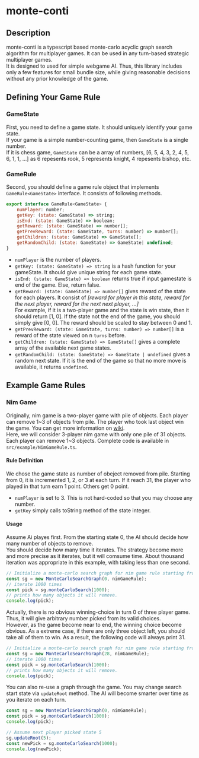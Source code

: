 # monte-conti
## Description
monte-conti is a typescript based monte-carlo acyclic graph search algorithm for multiplayer games. It can be used in any turn-based strategic multiplayer games.  
It is designed to used for simple webgame AI. Thus, this library includes only a few features for small bundle size, while giving reasonable decisions without any prior knowledge of the game.

## Defining Your Game Rule
### GameState
First, you need to define a game state. It should uniquely identify your game state.  
If your game is a simple number-counting game, then `GameState` is a single number.  
If it is chess game, `GameState` can be a array of numbers, [6, 5, 4, 3, 2, 4, 5, 6, 1, 1, ...] as 6 repesents rook, 5 represents knight, 4 repesents bishop, etc. 

### GameRule
Second, you should define a game rule object that implements `GameRule<GameState>` interface. It consists of following methods.
```js
export interface GameRule<GameState> {
    numPlayer: number;
    getKey: (state: GameState) => string;
    isEnd: (state: GameState) => boolean;
    getReward: (state: GameState) => number[];
    getPrevReward: (state: GameState, turns: number) => number[];
    getChildren: (state: GameState) => GameState[];
    getRandomChild: (state: GameState) => GameState| undefined;
}
```
- `numPlayer` is the number of players.
- `getKey: (state: GameState) => string` is a hash function for your gameState. It should give unique string for each game state.
- `isEnd: (state: GameState) => boolean` returns true if input gamestate is end of the game. Else, return false.
- `getReward: (state: GameState) => number[]` gives reward of the state for each players. It consist of *[reward for player in this state, reward for the next player, reward for the next next player, ...]*   
For example, if it is a two-player game and the state is win state, then it should return [1, 0]. If the state not the end of the game, you should simply give [0, 0]. The reward should be scaled to stay between 0 and 1.
- `getPrevReward: (state: GameState, turns: number) => number[]` is a reward of the state viewed on n `turns` before. 
- `getChildren: (state: GameState) => GameState[]` gives a complete array of the available next game states. 
- `getRandomChild: (state: GameState) => GameState | undefined` gives a random next state. If it is the end of the game so that no more move is available, it returns `undefined`.

## Example Game Rules
### Nim Game
Originally, nim game is a two-player game with pile of objects. Each player can remove 1~3 of objects from pile. The player who took last object win the game. You can get more information on [wiki](https://en.wikipedia.org/wiki/Nim).  
Here, we will consider 3-player nim game with only one pile of 31 objects. Each player can remove 1~3 objects. Complete code is available in `src/example/NimGameRule.ts`.

#### Rule Definition
We chose the game state as number of obeject removed from pile. Starting from 0, it is incremented 1, 2, or 3 at each turn. If it reach 31, the player who played in that turn earn 1 point. Others get 0 point.
- `numPlayer` is set to 3. This is not hard-coded so that you may choose any number.
- `getKey` simply calls toString method of the state integer.

#### Usage
Assume Ai playes first. From the starting state 0, the AI should decide how many number of objects to remove.   
You should decide how many time it iterates. The strategy become more and more precise as it iterates, but it will comsume time. About thousand iteration was appropriate in this example, with taking less than one second.
```js
// Initialize a monte-carlo search graph for nim game rule starting from 0.
const sg = new MonteCarloSearchGraph(0, nimGameRule);
// iterate 1000 times
const pick = sg.monteCarloSearch(1000);
// prints how many objects it will remove.
console.log(pick);
```
Actually, there is no obvious winning-choice in turn 0 of three player game. Thus, it will give arbitrary number picked from its valid choices.  
However, as the game become near to end, the winning choice become obvious. As a extreme case, if there are only three object left, you should take all of them to win. As a result, the following code will always print 31.
```js
// Initialize a monte-carlo search graph for nim game rule starting from 0.
const sg = new MonteCarloSearchGraph(28, nimGameRule);
// iterate 1000 times
const pick = sg.monteCarloSearch(1000);
// prints how many objects it will remove.
console.log(pick);
```
You can also re-use a graph through the game. You may change search start state via `updateRoot` method. The AI will become smarter over time as you iterate on each turn.
```js
const sg = new MonteCarloSearchGraph(0, nimGameRule);
const pick = sg.monteCarloSearch(1000);
console.log(pick);

// Assume next player picked state 5
sg.updateRoot(5);
const newPick = sg.monteCarloSearch(1000);
console.log(newPick);
```
